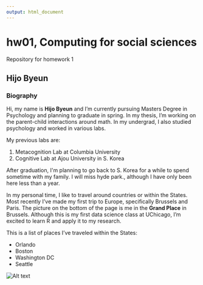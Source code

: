 ```yaml
---
output: html_document
---
```

# hw01, Computing for social sciences
Repository for homework 1

## Hijo Byeun
### Biography

Hi, my name is **Hijo Byeun** and I’m currently pursuing Masters Degree in Psychology and planning to graduate in spring. In my thesis, I’m working on the parent-child interactions around math. In my undergrad, I also studied psychology and worked in various labs. 

My previous labs are: 

1. Metacognition Lab at Columbia University
2. Cognitive Lab at Ajou University in S. Korea

After graduation, I'm planning to go back to S. Korea for a while to spend sometime with my family. I will miss hyde park., although I have only been here less than a year.  

In my personal time, I like to travel around countries or within the States. Most recently I’ve made my first trip to Europe, specifically Brussels and Paris. The picture on the bottom of the page is me in the **Grand Place** in Brussels. Although this is my first data science class at UChicago, I’m excited to learn R and apply it to my research.

This is a list of places I’ve traveled within the States:

* Orlando
* Boston
* Washington DC
* Seattle


![Alt text](image.jpg)
